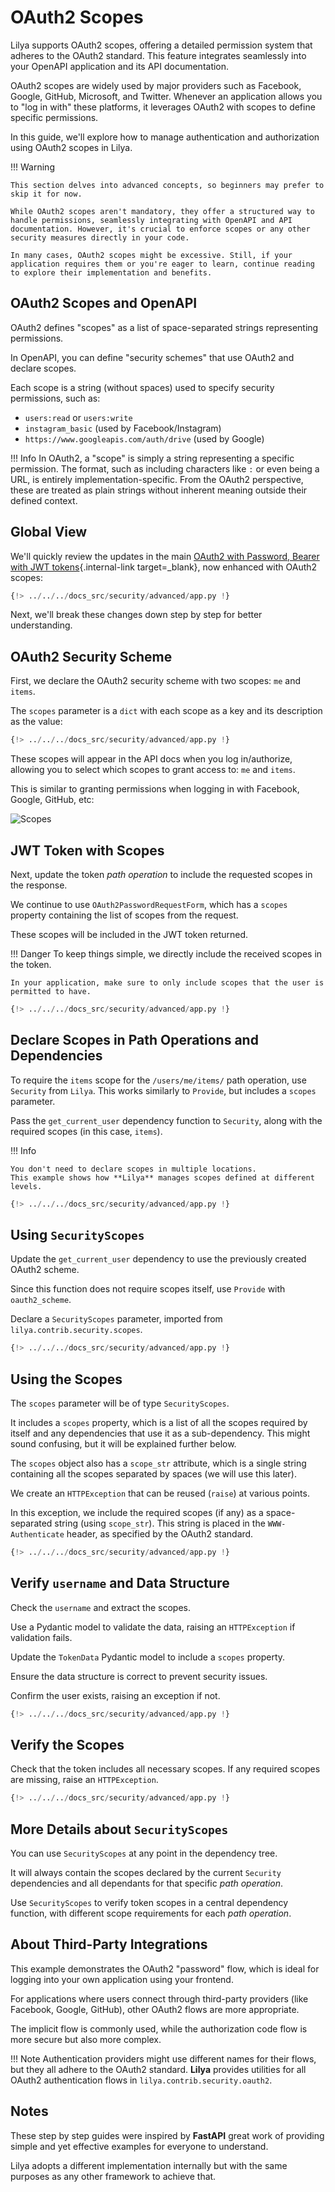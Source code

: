 # OAuth2 Scopes

Lilya supports OAuth2 scopes, offering a detailed permission system that adheres to the OAuth2 standard. This feature integrates seamlessly into your OpenAPI application and its API documentation.

OAuth2 scopes are widely used by major providers such as Facebook, Google, GitHub, Microsoft, and Twitter. Whenever an application allows you to "log in with" these platforms, it leverages OAuth2 with scopes to define specific permissions.

In this guide, we'll explore how to manage authentication and authorization using OAuth2 scopes in Lilya.

!!! Warning

    This section delves into advanced concepts, so beginners may prefer to skip it for now.

    While OAuth2 scopes aren't mandatory, they offer a structured way to handle permissions, seamlessly integrating with OpenAPI and API documentation. However, it's crucial to enforce scopes or any other security measures directly in your code.

    In many cases, OAuth2 scopes might be excessive. Still, if your application requires them or you're eager to learn, continue reading to explore their implementation and benefits.

## OAuth2 Scopes and OpenAPI

OAuth2 defines "scopes" as a list of space-separated strings representing permissions.

In OpenAPI, you can define "security schemes" that use OAuth2 and declare scopes.

Each scope is a string (without spaces) used to specify security permissions, such as:

* `users:read` or `users:write`
* `instagram_basic` (used by Facebook/Instagram)
* `https://www.googleapis.com/auth/drive` (used by Google)

!!! Info
    In OAuth2, a "scope" is simply a string representing a specific permission. The format, such as including characters like `:` or even being a URL, is entirely implementation-specific. From the OAuth2 perspective, these are treated as plain strings without inherent meaning outside their defined context.

## Global View

We'll quickly review the updates in the main [OAuth2 with Password, Bearer with JWT tokens](../oauth-jwt.md){.internal-link target=_blank}, now enhanced with OAuth2 scopes:

```python
{!> ../../../docs_src/security/advanced/app.py !}
```

Next, we'll break these changes down step by step for better understanding.

## OAuth2 Security Scheme

First, we declare the OAuth2 security scheme with two scopes: `me` and `items`.

The `scopes` parameter is a `dict` with each scope as a key and its description as the value:

```python
{!> ../../../docs_src/security/advanced/app.py !}
```

These scopes will appear in the API docs when you log in/authorize, allowing you to select which scopes to grant access to: `me` and `items`.

This is similar to granting permissions when logging in with Facebook, Google, GitHub, etc:

<img src="https://res.cloudinary.com/dymmond/image/upload/v1733926056/esmerald/security/scopes_ujzsf9.png" alt="Scopes">

## JWT Token with Scopes

Next, update the token *path operation* to include the requested scopes in the response.

We continue to use `OAuth2PasswordRequestForm`, which has a `scopes` property containing the list of scopes from the request.

These scopes will be included in the JWT token returned.

!!! Danger
    To keep things simple, we directly include the received scopes in the token.

    In your application, make sure to only include scopes that the user is permitted to have.

```python
{!> ../../../docs_src/security/advanced/app.py !}
```

## Declare Scopes in Path Operations and Dependencies

To require the `items` scope for the `/users/me/items/` path operation, use `Security` from `Lilya`. This works similarly to `Provide`, but includes a `scopes` parameter.

Pass the `get_current_user` dependency function to `Security`, along with the required scopes (in this case, `items`).

!!! Info

    You don't need to declare scopes in multiple locations.
    This example shows how **Lilya** manages scopes defined at different levels.

```python
{!> ../../../docs_src/security/advanced/app.py !}
```

## Using `SecurityScopes`

Update the `get_current_user` dependency to use the previously created OAuth2 scheme.

Since this function does not require scopes itself, use `Provide` with `oauth2_scheme`.

Declare a `SecurityScopes` parameter, imported from `lilya.contrib.security.scopes`.

```python
{!> ../../../docs_src/security/advanced/app.py !}
```

## Using the Scopes

The `scopes` parameter will be of type `SecurityScopes`.

It includes a `scopes` property, which is a list of all the scopes required by itself and any dependencies that use it as a sub-dependency. This might sound confusing, but it will be explained further below.

The `scopes` object also has a `scope_str` attribute, which is a single string containing all the scopes separated by spaces (we will use this later).

We create an `HTTPException` that can be reused (`raise`) at various points.

In this exception, we include the required scopes (if any) as a space-separated string (using `scope_str`). This string is placed in the `WWW-Authenticate` header, as specified by the OAuth2 standard.

```python
{!> ../../../docs_src/security/advanced/app.py !}
```

## Verify `username` and Data Structure

Check the `username` and extract the scopes.

Use a Pydantic model to validate the data, raising an `HTTPException` if validation fails.

Update the `TokenData` Pydantic model to include a `scopes` property.

Ensure the data structure is correct to prevent security issues.

Confirm the user exists, raising an exception if not.

```python
{!> ../../../docs_src/security/advanced/app.py !}
```

## Verify the Scopes

Check that the token includes all necessary scopes. If any required scopes are missing, raise an `HTTPException`.

```python
{!> ../../../docs_src/security/advanced/app.py !}
```

## More Details about `SecurityScopes`

You can use `SecurityScopes` at any point in the dependency tree.

It will always contain the scopes declared by the current `Security` dependencies and all dependants for that specific *path operation*.

Use `SecurityScopes` to verify token scopes in a central dependency function, with different scope requirements for each *path operation*.

## About Third-Party Integrations

This example demonstrates the OAuth2 "password" flow, which is ideal for logging into your own application using your frontend.

For applications where users connect through third-party providers (like Facebook, Google, GitHub), other OAuth2 flows are more appropriate.

The implicit flow is commonly used, while the authorization code flow is more secure but also more complex.

!!! Note
    Authentication providers might use different names for their flows, but they all adhere to the OAuth2 standard.
    **Lilya** provides utilities for all OAuth2 authentication flows in `lilya.contrib.security.oauth2`.

## Notes

These step by step guides were inspired by **FastAPI** great work of providing simple and yet effective examples for everyone to understand.

Lilya adopts a different implementation internally but with the same purposes as any other framework to achieve that.

